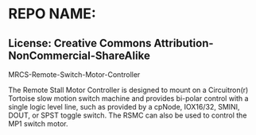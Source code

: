 # REPO NAME: 
## License: Creative Commons Attribution-NonCommercial-ShareAlike



MRCS-Remote-Switch-Motor-Controller

The Remote Stall Motor Controller is designed to mount on a Circuitron(r) Tortoise slow motion switch machine and provides bi-polar control with a single logic level line, such as provided by a cpNode, IOX16/32, SMINI, DOUT, or SPST toggle switch. The RSMC can also be used to control the MP1 switch motor.
